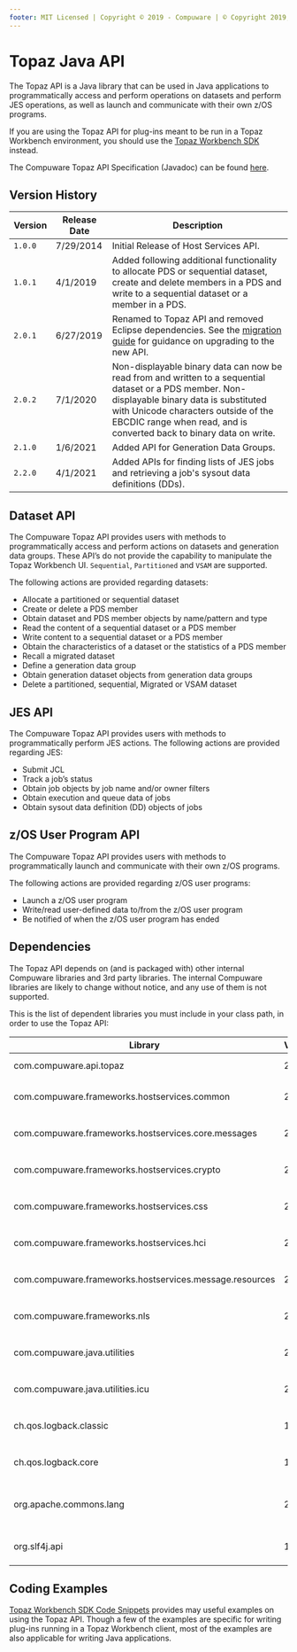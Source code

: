 ```yaml
---
footer: MIT Licensed | Copyright © 2019 - Compuware | © Copyright 2019, 2020 BMC Software, Inc.
---
```


# Topaz Java API

The Topaz API is a Java library that can be used in Java applications to programmatically access and perform operations on datasets and perform JES operations, as well as launch and communicate with their own z/OS programs.

If you are using the Topaz API for plug-ins meant to be run in a Topaz Workbench environment, you should use the [Topaz Workbench SDK](topaz_workbench_sdk.md) instead.

The Compuware Topaz API Specification (Javadoc) can be found <a href="../javadoc/topaz_api/index.html" target="_blank">here</a>.

## Version History

Version | Release Date | Description
---- | -------------- | -----------
`1.0.0` | 7/29/2014 | Initial Release of Host Services API.
`1.0.1` | 4/1/2019 | Added following additional functionality to allocate PDS or sequential dataset, create and delete members in a PDS and write to a sequential dataset or a member in a PDS.
`2.0.1` | 6/27/2019 | Renamed to Topaz API and removed Eclipse dependencies.  See the [migration guide](topaz_workbench_sdk.md#migrating-from-host-services-api-to-topaz-apis) for guidance on upgrading to the new API.
`2.0.2` | 7/1/2020 | Non-displayable binary data can now be read from and written to a sequential dataset or a PDS member. Non-displayable binary data is substituted with Unicode characters outside of the EBCDIC range when read, and is converted back to binary data on write.
`2.1.0` | 1/6/2021 | Added API for Generation Data Groups.
`2.2.0` | 4/1/2021 | Added APIs for finding lists of JES jobs and retrieving a job's sysout data definitions (DDs).

## Dataset API

The Compuware Topaz API provides users with methods to programmatically access and perform actions on datasets and generation data groups. These API’s do not provide the capability to manipulate the Topaz Workbench UI. `Sequential`, `Partitioned` and `VSAM` are supported.

The following actions are provided regarding datasets:

* Allocate a partitioned or sequential dataset
* Create or delete a PDS member
* Obtain dataset and PDS member objects by name/pattern and type
* Read the content of a sequential dataset or a PDS member
* Write content to a sequential dataset or a PDS member
* Obtain the characteristics of a dataset or the statistics of a PDS member
* Recall a migrated dataset
* Define a generation data group
* Obtain generation dataset objects from generation data groups
* Delete a partitioned, sequential, Migrated or VSAM dataset 


## JES API

The Compuware Topaz API provides users with methods to programmatically perform JES actions. The following actions are provided regarding JES:

* Submit JCL
* Track a job’s status
* Obtain job objects by job name and/or owner filters
* Obtain execution and queue data of jobs
* Obtain sysout data definition (DD) objects of jobs

## z/OS User Program API

The Compuware Topaz API provides users with methods to programmatically launch and communicate with their own z/OS programs.

The following actions are provided regarding z/OS user programs:

* Launch a z/OS user program
* Write/read user-defined data to/from the z/OS user program
* Be notified of when the z/OS user program has ended

## Dependencies

The Topaz API depends on (and is packaged with) other internal Compuware libraries and 3rd party libraries. The internal Compuware libraries are likely to change without notice, and any use of them is not supported.

This is the list of dependent libraries you must include in your class path, in order to use the Topaz API:

Library | Version | Description
------- | ------- | -----------
com.compuware.api.topaz | 2.1.0 | The Topaz API
com.compuware.frameworks.hostservices.common | 20.6.1 | Internal Compuware library
com.compuware.frameworks.hostservices.core.messages | 20.6.1 | Internal Compuware Library
com.compuware.frameworks.hostservices.crypto | 20.6.1 | Internal Compuware library
com.compuware.frameworks.hostservices.css | 20.6.1 | Internal Compuware library
com.compuware.frameworks.hostservices.hci | 20.6.1 | Internal Compuware library
com.compuware.frameworks.hostservices.message.resources | 20.6.1 | Internal Compuware library
com.compuware.frameworks.nls | 20.6.1 | Internal Compuware library
com.compuware.java.utilities | 20.6.1 | Internal Compuware library
com.compuware.java.utilities.icu | 20.6.1 | Internal Compuware library
ch.qos.logback.classic | 1.0.7 | 3rd party logging library
ch.qos.logback.core | 1.0.7 | 3rd party logging library
org.apache.commons.lang | 2.6.0 | 3rd party language utilities library
org.slf4j.api | 1.7.2 | 3rd party logging library

## Coding Examples

[Topaz Workbench SDK Code Snippets](topaz_workbench_api_code_snippets.md) provides may useful examples on using the Topaz API. Though a few of the examples are specific for writing plug-ins running in a Topaz Workbench client, most of the examples are also applicable for writing Java applications.
